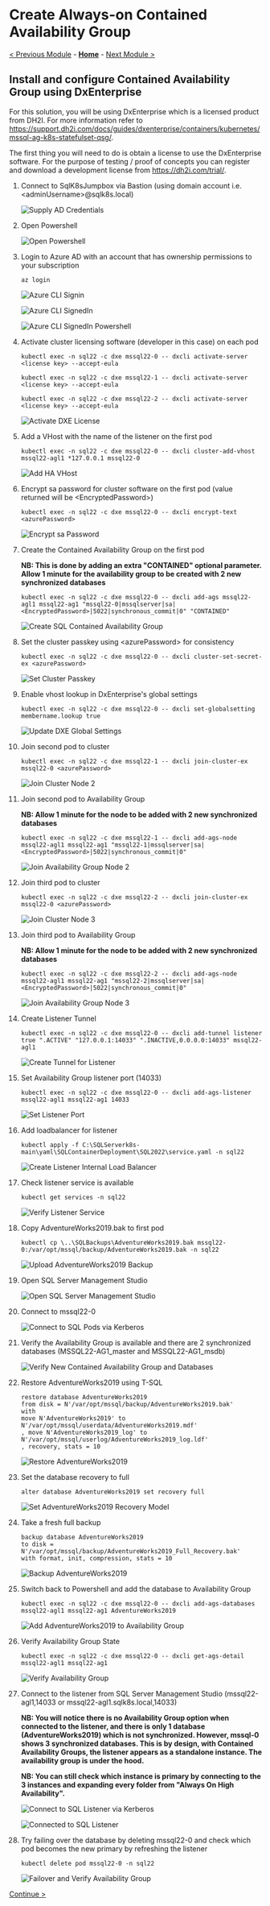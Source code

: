 # Create Always-on Contained Availability Group

[< Previous Module](../modules/sql22.md) - **[Home](../README.md)** - [Next Module >](../modules/logins.md)

## Install and configure Contained Availability Group using DxEnterprise

For this solution, you will be using DxEnterprise which is a licensed product from DH2I.  For more information refer to https://support.dh2i.com/docs/guides/dxenterprise/containers/kubernetes/mssql-ag-k8s-statefulset-qsg/.

The first thing you will need to do is obtain a license to use the DxEnterprise software.  For the purpose of testing / proof of concepts you can register and download a development license from https://dh2i.com/trial/.

1. Connect to SqlK8sJumpbox via Bastion (using domain account i.e. \<adminUsername\>@sqlk8s.local)

    ![Supply AD Credentials](media/SupplyADCredentials.jpg)

2. Open Powershell

    ![Open Powershell](media/OpenPowershell.jpg)

3. Login to Azure AD with an account that has ownership permissions to your subscription

    ```text
    az login
    ```

    ![Azure CLI Signin](media/AzureCLISignin.jpg)

    ![Azure CLI SignedIn](media/AzureCLISignedIn.jpg)

    ![Azure CLI SignedIn Powershell](media/AzureCLISignedInPowershell.jpg)

4. Activate cluster licensing software (developer in this case) on each pod

    ```text
    kubectl exec -n sql22 -c dxe mssql22-0 -- dxcli activate-server <license key> --accept-eula
    ```

    ```text
    kubectl exec -n sql22 -c dxe mssql22-1 -- dxcli activate-server <license key> --accept-eula
    ```

    ```text
    kubectl exec -n sql22 -c dxe mssql22-2 -- dxcli activate-server <license key> --accept-eula
    ```

    ![Activate DXE License](media/ActivateDXELicense22.jpg)

5. Add a VHost with the name of the listener on the first pod

    ```text
    kubectl exec -n sql22 -c dxe mssql22-0 -- dxcli cluster-add-vhost mssql22-agl1 *127.0.0.1 mssql22-0
    ```

    ![Add HA VHost](media/AddHaVHost22.jpg)

6. Encrypt sa password for cluster software on the first pod (value returned will be \<EncryptedPassword\>)

    ```text
    kubectl exec -n sql22 -c dxe mssql22-0 -- dxcli encrypt-text <azurePassword>
    ```

    ![Encrypt sa Password](media/EncryptSAPassword22.jpg)

7. Create the Contained Availability Group on the first pod

    **NB: This is done by adding an extra \"CONTAINED\" optional parameter.  Allow 1 minute for the availability group to be created with 2 new synchronized databases**

    ```text
    kubectl exec -n sql22 -c dxe mssql22-0 -- dxcli add-ags mssql22-agl1 mssql22-ag1 "mssql22-0|mssqlserver|sa|<EncryptedPassword>|5022|synchronous_commit|0" "CONTAINED"
    ```

    ![Create SQL Contained Availability Group](media/CreateSqlAg22.jpg)

8. Set the cluster passkey using \<azurePassword\> for consistency

    ```text
    kubectl exec -n sql22 -c dxe mssql22-0 -- dxcli cluster-set-secret-ex <azurePassword>
    ```

    ![Set Cluster Passkey](media/SetClusterPasskey22.jpg)

9. Enable vhost lookup in DxEnterprise's global settings

    ```text
    kubectl exec -n sql22 -c dxe mssql22-0 -- dxcli set-globalsetting membername.lookup true
    ```

    ![Update DXE Global Settings](media/UpdateDxeGlobalSettings22.jpg)

10. Join second pod to cluster

    ```text
    kubectl exec -n sql22 -c dxe mssql22-1 -- dxcli join-cluster-ex mssql22-0 <azurePassword>
    ```

    ![Join Cluster Node 2](media/JoinClusterNode222.jpg)

11. Join second pod to Availability Group

    **NB: Allow 1 minute for the node to be added with 2 new synchronized databases**

    ```text
    kubectl exec -n sql22 -c dxe mssql22-1 -- dxcli add-ags-node mssql22-agl1 mssql22-ag1 "mssql22-1|mssqlserver|sa|<EncryptedPassword>|5022|synchronous_commit|0"
    ```

    ![Join Availability Group Node 2](media/JoinAgNode222.jpg)

12. Join third pod to cluster

    ```text
    kubectl exec -n sql22 -c dxe mssql22-2 -- dxcli join-cluster-ex mssql22-0 <azurePassword>
    ```

    ![Join Cluster Node 3](media/JoinClusterNode322.jpg)

13. Join third pod to Availability Group

    **NB: Allow 1 minute for the node to be added with 2 new synchronized databases**

    ```text
    kubectl exec -n sql22 -c dxe mssql22-2 -- dxcli add-ags-node mssql22-agl1 mssql22-ag1 "mssql22-2|mssqlserver|sa|<EncryptedPassword>|5022|synchronous_commit|0"
    ```

    ![Join Availability Group Node 3](media/JoinAgNode322.jpg)

14. Create Listener Tunnel

    ```text
    kubectl exec -n sql22 -c dxe mssql22-0 -- dxcli add-tunnel listener true ".ACTIVE" "127.0.0.1:14033" ".INACTIVE,0.0.0.0:14033" mssql22-agl1
    ```

    ![Create Tunnel for Listener](media/CreateListenerTunnel22.jpg)

15. Set Availability Group listener port (14033)

    ```text
    kubectl exec -n sql22 -c dxe mssql22-0 -- dxcli add-ags-listener mssql22-agl1 mssql22-ag1 14033
    ```

    ![Set Listener Port](media/SetListenerPort22.jpg)

16. Add loadbalancer for listener

    ```text
    kubectl apply -f C:\SQLServerk8s-main\yaml\SQLContainerDeployment\SQL2022\service.yaml -n sql22
    ```

    ![Create Listener Internal Load Balancer](media/CreateListenerILB22.jpg)

17. Check listener service is available

    ```text
    kubectl get services -n sql22
    ```

    ![Verify Listener Service](media/VerifyListenerService22.jpg)

18. Copy AdventureWorks2019.bak to first pod

    ```text
    kubectl cp \..\SQLBackups\AdventureWorks2019.bak mssql22-0:/var/opt/mssql/backup/AdventureWorks2019.bak -n sql22
    ```

    ![Upload AdventureWorks2019 Backup](media/UploadSqlBackup22.jpg)

19. Open SQL Server Management Studio

    ![Open SQL Server Management Studio](media/OpenSSMS.jpg)

20. Connect to mssql22-0

    ![Connect to SQL Pods via Kerberos](media/ConnectSQLKerberos22.jpg)

21. Verify the Availability Group is available and there are 2 synchronized databases (MSSQL22-AG1_master and MSSQL22-AG1_msdb)

    ![Verify New Contained Availability Group and Databases](media/VerifyNewAgDatabases.jpg)

22. Restore AdventureWorks2019 using T-SQL

    ```text
    restore database AdventureWorks2019
    from disk = N'/var/opt/mssql/backup/AdventureWorks2019.bak'
    with
    move N'AdventureWorks2019' to N'/var/opt/mssql/userdata/AdventureWorks2019.mdf'
    , move N'AdventureWorks2019_log' to N'/var/opt/mssql/userlog/AdventureWorks2019_log.ldf'
    , recovery, stats = 10
    ```

    ![Restore AdventureWorks2019](media/RestoreDatabase22.jpg)


23. Set the database recovery to full

    ```text
    alter database AdventureWorks2019 set recovery full
    ```

    ![Set AdventureWorks2019 Recovery Model](media/SetDatabaseRecoveryModel.jpg)

24. Take a fresh full backup

    ```text
    backup database AdventureWorks2019
    to disk = N'/var/opt/mssql/backup/AdventureWorks2019_Full_Recovery.bak'
    with format, init, compression, stats = 10
    ```

    ![Backup AdventureWorks2019](media/BackupDatabase.jpg)

25. Switch back to Powershell and add the database to Availability Group

    ```text
    kubectl exec -n sql22 -c dxe mssql22-0 -- dxcli add-ags-databases mssql22-agl1 mssql22-ag1 AdventureWorks2019
    ```

    ![Add AdventureWorks2019 to Availability Group](media/AddDatabaseToAg22.jpg)

26. Verify Availability Group State

    ```text
    kubectl exec -n sql22 -c dxe mssql22-0 -- dxcli get-ags-detail mssql22-agl1 mssql22-ag1
    ```

    ![Verify Availability Group](media/VerifyAg22.jpg)

27. Connect to the listener from SQL Server Management Studio (mssql22-agl1,14033 or mssql22-agl1.sqlk8s.local,14033)

    **NB: You will notice there is no Availability Group option when connected to the listener, and there is only 1 database (AdventureWorks2019) which is not synchronized.  However, mssql-0 shows 3 synchronized databases.  This is by design, with Contained Availability Groups, the listener appears as a standalone instance.  The availability group is under the hood.**

    **NB: You can still check which instance is primary by connecting to the 3 instances and expanding every folder from \"Always On High Availability\".**

    ![Connect to SQL Listener via Kerberos](media/ConnectSQLListener22.jpg)

    ![Connected to SQL Listener](media/ConnectedSQLListener22.jpg)

28. Try failing over the database by deleting mssql22-0 and check which pod becomes the new primary by refreshing the listener

    ```text
    kubectl delete pod mssql22-0 -n sql22
    ```

    ![Failover and Verify Availability Group](media/FailoverVerifyAg22.jpg)

[Continue >](../modules/logins.md)
